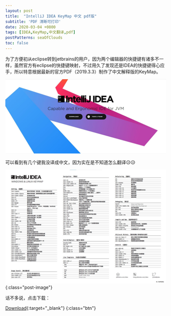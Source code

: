 ```yaml
---
layout: post
title:  "IntelliJ IDEA KeyMap 中文 pdf版"
subtitle: 'PDF 清晰可打印'
date: 2020-03-04 +0800
tags: [IDEA,KeyMap,中文翻译,pdf]
postPatterns: seaOfClouds
toc: false
---
```


为了方便初从eclipse转到jetbrains的用户，因为两个编辑器的快捷键有诸多不一样，虽然官方有eclipse的快捷键映射，不过用久了发现还是IDEA的快捷键得心应手，所以特意根据最新的官方PDF（2019.3.3）制作了中文解释版的KeyMap。

<!--excerpt-->

![IDEA](/assets/img/head-IDEA.jpg)

可以看到有几个键我没译成中文，因为实在是不知道怎么翻译😥😥

![KeyMap](/assets/img/ideaKeyMap.jpg){:class="post-image"}

话不多说，点击下载：

[Download](/assets/docs/ReferenceCard.pdf){:target="_blank"}
{:class="btn"}

